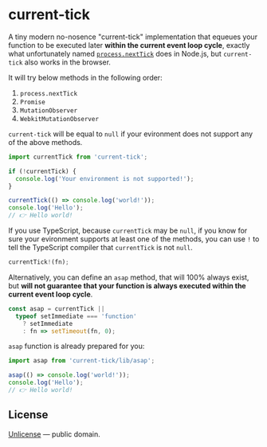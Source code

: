 # current-tick

A tiny modern no-nosence "current-tick" implementation that equeues your function to be executed
later __within the current event loop cycle__, exactly what unfortunately named
[`process.nextTick`](https://nodejs.org/api/process.html#process_process_nexttick_callback_args) does in Node.js,
but `current-tick` also works in the browser.

It will try below methods in the following order:

1. `process.nextTick`
2. `Promise`
3. `MutationObserver`
4. `WebkitMutationObserver`

`current-tick` will be equal to `null` if your evironment does not support any of the above methods.

```js
import currentTick from 'current-tick';

if (!currentTick) {
  console.log('Your environment is not supported!');
}

currentTick(() => console.log('world!'));
console.log('Hello');
// 👉 Hello world!
```

If you use TypeScript, because `currentTick` may be `null`, if you know for sure your evironment supports
at least one of the methods, you can use `!` to tell the TypeScript compiler that `currentTick` is not `null`.

```ts
currentTick!(fn);
```

Alternatively, you can define an `asap` method, that will 100% always exist, but
__will not guarantee that your function is always executed within the current event loop cycle__.

```js
const asap = currentTick ||
  typeof setImmediate === 'function'
    ? setImmediate
    : fn => setTimeout(fn, 0);
```

`asap` function is already prepared for you:

```js
import asap from 'current-tick/lib/asap';

asap(() => console.log('world!'));
console.log('Hello');
// 👉 Hello world!
```

## License

[Unlicense](LICENSE) &mdash; public domain.
